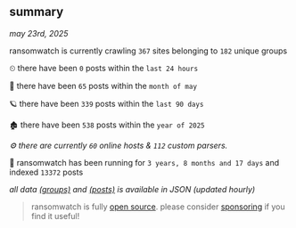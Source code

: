 
## summary
_may 23rd, 2025_

ransomwatch is currently crawling `367` sites belonging to `182` unique groups

⏲ there have been `0` posts within the `last 24 hours`

🦈 there have been `65` posts within the `month of may`

🪐 there have been `339` posts within the `last 90 days`

🏚 there have been `538` posts within the `year of 2025`

_⚙️ there are currently `60` online hosts & `112` custom parsers._

🦕 ransomwatch has been running for `3 years, 8 months and 17 days` and indexed `13372` posts

_all data  [(groups)](http://https://dataleak.hopeless99.top//groups) and [(posts)](http://https://dataleak.hopeless99.top//posts) is available in JSON (updated hourly)_

> ransomwatch is fully [open source](https://github.com/joshhighet/ransomwatch#ransomwatch--). please consider [sponsoring](https://github.com/sponsors/joshhighet) if you find it useful!

